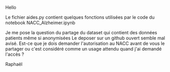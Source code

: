 Hello

Le fichier aides.py contient quelques fonctions utilisées par le code du notebook NACC_Alzheimer.ipynb

Je me pose la question du partage du dataset qui contient des données patients même si anonymisées
Le deposer sur un github ouvert semble mal avisé. 
Est-ce que je dois demander l'autorisation au NACC avant de vous le partager ou c'est considéré comme un usage attendu quand j'ai demandé l'accès ?

Raphaël
